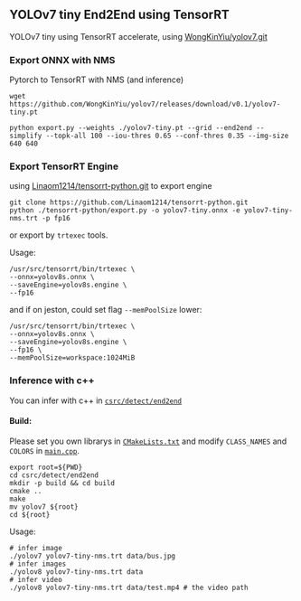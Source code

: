 ## YOLOv7 tiny End2End using TensorRT

YOLOv7 tiny using TensorRT accelerate, using [WongKinYiu/yolov7.git](https://github.com/WongKinYiu/yolov7.git)

### Export ONNX with NMS

Pytorch to TensorRT with NMS (and inference)

```shell
wget https://github.com/WongKinYiu/yolov7/releases/download/v0.1/yolov7-tiny.pt
```

```shell
python export.py --weights ./yolov7-tiny.pt --grid --end2end --simplify --topk-all 100 --iou-thres 0.65 --conf-thres 0.35 --img-size 640 640
```

### Export TensorRT Engine

using [Linaom1214/tensorrt-python.git](https://github.com/Linaom1214/tensorrt-python.git) to export engine

```shell
git clone https://github.com/Linaom1214/tensorrt-python.git
python ./tensorrt-python/export.py -o yolov7-tiny.onnx -e yolov7-tiny-nms.trt -p fp16
```

or export by `trtexec` tools.

Usage:

```shell
/usr/src/tensorrt/bin/trtexec \
--onnx=yolov8s.onnx \
--saveEngine=yolov8s.engine \
--fp16
```

and if on jeston, could set flag `--memPoolSize` lower:

```shell
/usr/src/tensorrt/bin/trtexec \
--onnx=yolov8s.onnx \
--saveEngine=yolov8s.engine \
--fp16 \
--memPoolSize=workspace:1024MiB
```

### Inference with c++

You can infer with c++ in [`csrc/detect/end2end`](https://github.com/nypyp/YOLOv8-TensorRT/blob/main/csrc/detect/end2end)  

#### Build:

Please set you own librarys in [`CMakeLists.txt`](detect/end2end/CMakeLists.txt) and modify `CLASS_NAMES` and `COLORS` in [`main.cpp`](detect/end2end/main.cpp).

```shell
export root=${PWD}
cd csrc/detect/end2end
mkdir -p build && cd build
cmake ..
make
mv yolov7 ${root}
cd ${root}
```

Usage:

```shell
# infer image
./yolov7 yolov7-tiny-nms.trt data/bus.jpg
# infer images
./yolov8 yolov7-tiny-nms.trt data
# infer video
./yolov8 yolov7-tiny-nms.trt data/test.mp4 # the video path
```